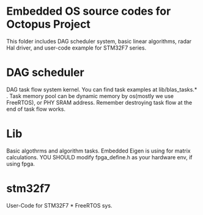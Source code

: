 # Embedded OS source codes for Octopus Project
This folder includes DAG scheduler system, basic linear algorithms, radar Hal driver, and user-code example for STM32F7 series.

# DAG scheduler
DAG task flow system kernel. You can find task examples at lib/blas_tasks.* .
Task memory pool can be dynamic memory by os(mostly we use FreeRTOS), or PHY SRAM address.
Remember destroying task flow at the end of task flow works.

# Lib
Basic algothrms and algorithm tasks.
Embedded Eigen is using for matrix calculations.
YOU SHOULD modify fpga_define.h as your hardware env, if using fpga.

# stm32f7
User-Code for STM32F7 * FreeRTOS sys.
